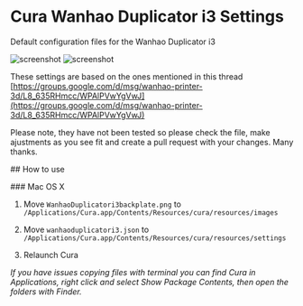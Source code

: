 # Cura Wanhao Duplicator i3 Settings

Default configuration files for the Wanhao Duplicator i3

![screenshot](https://i.imgur.com/zWYVSVy.png)
![screenshot](https://i.imgur.com/wxyQqU3.png)

These settings are based on the ones mentioned in this thread [https://groups.google.com/d/msg/wanhao-printer-3d/L8_635RHmcc/WPAlPVwYgVwJ](https://groups.google.com/d/msg/wanhao-printer-3d/L8_635RHmcc/WPAlPVwYgVwJ)

Please note, they have not been tested so please check the file, make ajustments as you see fit and create a pull request with your changes. Many thanks.

## How to use

### Mac OS X

1. Move `WanhaoDuplicatori3backplate.png` to `/Applications/Cura.app/Contents/Resources/cura/resources/images`

2. Move `wanhaoduplicatori3.json` to `/Applications/Cura.app/Contents/Resources/cura/resources/settings`

3. Relaunch Cura

*If you have issues copying files with terminal you can find Cura in Applications, right click and select Show Package Contents, then open the folders with Finder.*
